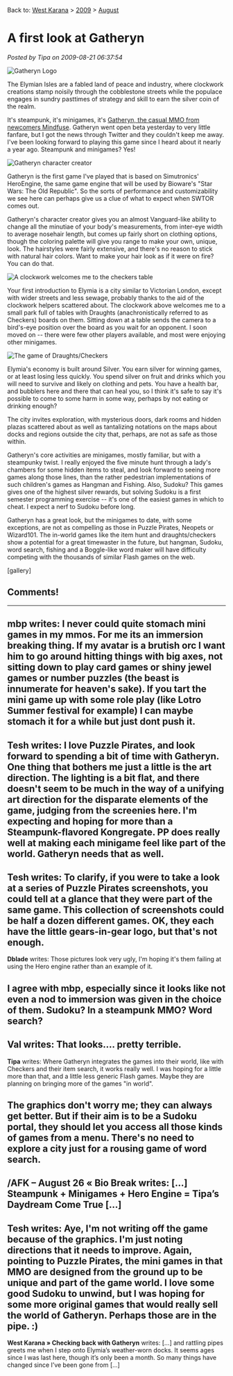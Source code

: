 Back to: [West Karana](/posts/westkarana.md) > [2009](/posts/2009/westkarana.md) > [August](./westkarana.md)
# A first look at Gatheryn

*Posted by Tipa on 2009-08-21 06:37:54*

![Gatheryn Logo](../../../uploads/2009/08/Gatheryn-2009-08-20-18-39-39-75.jpg "Gatheryn Logo")

The Elymian Isles are a fabled land of peace and industry, where clockwork creations stamp noisily through the cobblestone streets while the populace engages in sundry pasttimes of strategy and skill to earn the silver coin of the realm.

It's steampunk, it's minigames, it's [Gatheryn, the casual MMO from newcomers Mindfuse](http://www.mindfusegames.com/). Gatheryn went open beta yesterday to very little fanfare, but I got the news through Twitter and they couldn't keep me away. I've been looking forward to playing this game since I heard about it nearly a year ago. Steampunk and minigames? Yes!

![Gatheryn character creator](../../../uploads/2009/08/Gatheryn-2009-08-20-18-41-52-88.jpg "Gatheryn character creator")

Gatheryn is the first game I've played that is based on Simutronics' HeroEngine, the same game engine that will be used by Bioware's "Star Wars: The Old Republic". So the sorts of performance and customizability we see here can perhaps give us a clue of what to expect when SWTOR comes out.

Gatheryn's character creator gives you an almost Vanguard-like ability to change all the minutiae of your body's measurements, from inter-eye width to average nosehair length, but comes up fairly short on clothing options, though the coloring palette will give you range to make your own, unique, look. The hairstyles were fairly extensive, and there's no reason to stick with natural hair colors. Want to make your hair look as if it were on fire? You can do that.

![A clockwork welcomes me to the checkers table](../../../uploads/2009/08/Gatheryn-2009-08-20-18-51-28-13.jpg "A clockwork welcomes me to the checkers table")

Your first introduction to Elymia is a city similar to Victorian London, except with wider streets and less sewage, probably thanks to the aid of the clockwork helpers scattered about. The clockwork above welcomes me to a small park full of tables with Draughts (anachronistically referred to as Checkers) boards on them. Sitting down at a table sends the camera to a bird's-eye position over the board as you wait for an opponent. I soon moved on -- there were few other players available, and most were enjoying other minigames.

![The game of Draughts/Checkers](../../../uploads/2009/08/Gatheryn-2009-08-20-18-56-19-81.jpg "The game of Draughts/Checkers")

Elymia's economy is built around Silver. You earn silver for winning games, or at least losing less quickly. You spend silver on fruit and drinks which you will need to survive and likely on clothing and pets. You have a health bar, and bubblers here and there that can heal you, so I think it's safe to say it's possible to come to some harm in some way, perhaps by not eating or drinking enough?

The city invites exploration, with mysterious doors, dark rooms and hidden plazas scattered about as well as tantalizing notations on the maps about docks and regions outside the city that, perhaps, are not as safe as those within.

Gatheryn's core activities are minigames, mostly familiar, but with a steampunky twist. I really enjoyed the five minute hunt through a lady's chambers for some hidden items to steal, and look forward to seeing more games along those lines, than the rather pedestrian implementations of such children's games as Hangman and Fishing. Also, Sudoku? This games gives one of the highest silver rewards, but solving Sudoku is a first semester programming exercise -- it's one of the easiest games in which to cheat. I expect a nerf to Sudoku before long.

Gatheryn has a great look, but the minigames to date, with some exceptions, are not as compelling as those in Puzzle Pirates, Neopets or Wizard101. The in-world games like the item hunt and draughts/checkers show a potential for a great timewaster in the future, but hangman, Sudoku, word search, fishing and a Boggle-like word maker will have difficulty competing with the thousands of similar Flash games on the web.

[gallery]

## Comments!
---
**mbp** writes: I never could quite stomach mini games in my mmos. For me its an immersion breaking thing. If my avatar is a brutish orc I want him to go around hitting things with big axes, not sitting down to play card games or shiny jewel games or number puzzles (the beast is innumerate for heaven's sake). If you tart the mini game up with some role play (like Lotro Summer festival for example) I can maybe stomach it for a while but just dont push it.
---
**Tesh** writes: I love Puzzle Pirates, and look forward to spending a bit of time with Gatheryn. One thing that bothers me just a little is the art direction. The lighting is a bit flat, and there doesn't seem to be much in the way of a unifying art direction for the disparate elements of the game, judging from the screenies here. I'm expecting and hoping for more than a Steampunk-flavored Kongregate. PP does really well at making each minigame feel like part of the world. Gatheryn needs that as well.
---
**Tesh** writes: To clarify, if you were to take a look at a series of Puzzle Pirates screenshots, you could tell at a glance that they were part of the same game. This collection of screenshots could be half a dozen different games. OK, they each have the little gears-in-gear logo, but that's not enough.
---
**Dblade** writes: Those pictures look very ugly, I'm hoping it's them failing at using the Hero engine rather than an example of it.

I agree with mbp, especially since it looks like not even a nod to immersion was given in the choice of them. Sudoku? In a steampunk MMO? Word search?
---
**Val** writes: That looks.... pretty terrible.
---
**Tipa** writes: Where Gatheryn integrates the games into their world, like with Checkers and their item search, it works really well. I was hoping for a little more than that, and a little less generic Flash games. Maybe they are planning on bringing more of the games "in world".

The graphics don't worry me; they can always get better. But if their aim is to be a Sudoku portal, they should let you access all those kinds of games from a menu. There's no need to explore a city just for a rousing game of word search.
---
**/AFK &#8211; August 26 &laquo; Bio Break** writes: [...] Steampunk + Minigames + Hero Engine = Tipa’s Daydream Come True [...]
---
**Tesh** writes: Aye, I'm not writing off the game because of the graphics. I'm just noting directions that it needs to improve. Again, pointing to Puzzle Pirates, the mini games in that MMO are designed from the ground up to be unique and part of the game world. I love some good Sudoku to unwind, but I was hoping for some more original games that would really sell the world of Gatheryn. Perhaps those are in the pipe. :)
---
**West Karana » Checking back with Gatheryn** writes: [...] and rattling pipes greets me when I step onto Elymia’s weather-worn docks. It seems ages since I was last here, though it’s only been a month. So many things have changed since I’ve been gone from [...]
